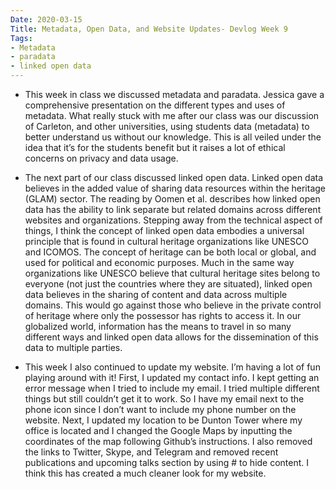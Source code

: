 ```yaml
---
Date: 2020-03-15
Title: Metadata, Open Data, and Website Updates- Devlog Week 9
Tags: 
- Metadata 
- paradata 
- linked open data
---
```


+ This week in class we discussed metadata and paradata. Jessica gave a comprehensive presentation on the different types and uses of metadata. What really stuck with me after our class was our discussion of Carleton, and other universities, using students data (metadata) to better understand us without our knowledge. This is all veiled under the idea that it’s for the students benefit but it raises a lot of ethical concerns on privacy and data usage. 

+ The next part of our class discussed linked open data. Linked open data believes in the added value of sharing data resources within the heritage (GLAM) sector. The reading by Oomen et al. describes how linked open data has the ability to link separate but related domains across different websites and organizations. Stepping away from the technical aspect of things, I think the concept of linked open data embodies a universal principle that is found in cultural heritage organizations like UNESCO and ICOMOS. The concept of heritage can be both local or global, and used for political and economic purposes. Much in the same way organizations like UNESCO believe that cultural heritage sites belong to everyone (not just the countries where they are situated), linked open data believes in the sharing of content and data across multiple domains. This would go against those who believe in the private control of heritage where only the possessor has rights to access it. In our globalized world, information has the means to travel in so many different ways and linked open data allows for the dissemination of this data to multiple parties. 

+ This week I also continued to update my website. I’m having a lot of fun playing around with it! First, I updated my contact info. I kept getting an error message when I tried to include my email. I tried multiple different things but still couldn’t get it to work. So I have my email next to the phone icon since I don’t want to include my phone number on the website. Next, I updated my location to be Dunton Tower where my office is located and I changed the Google Maps by inputting the coordinates of the map following Github’s instructions. I also removed the links to Twitter, Skype, and Telegram and removed recent publications and upcoming talks section by using # to hide content. I think this has created a much cleaner look for my website. 


